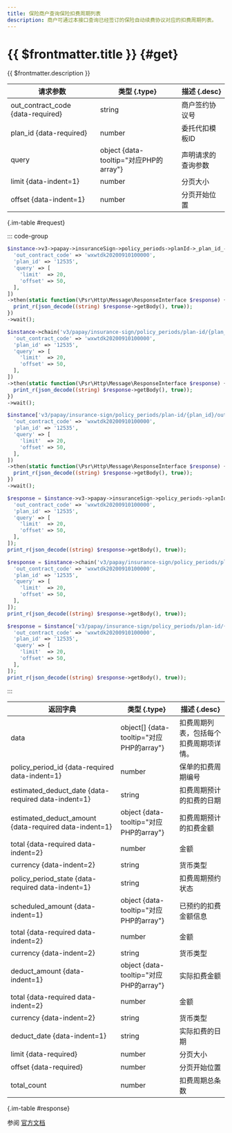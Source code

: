 ```yaml
---
title: 保险商户查询保险扣费周期列表
description: 商户可通过本接口查询已经签订的保险自动续费协议对应的扣费周期列表。
---
```


# {{ $frontmatter.title }} {#get}

{{ $frontmatter.description }}

| 请求参数 | 类型 {.type} | 描述 {.desc}
| --- | --- | ---
| out_contract_code {data-required} | string | 商户签约协议号
| plan_id {data-required} | number | 委托代扣模板ID
| query | object {data-tooltip="对应PHP的array"} | 声明请求的查询参数
| limit {data-indent=1} | number | 分页大小
| offset {data-indent=1} | number | 分页开始位置

{.im-table #request}

::: code-group

```php [异步纯链式]
$instance->v3->papay->insuranceSign->policy_periods->planId->_plan_id_->outContractCode->_out_contract_code_->getAsync([
  'out_contract_code' => 'wxwtdk20200910100000',
  'plan_id' => '12535',
  'query' => [
    'limit'  => 20,
    'offset' => 50,
  ],
])
->then(static function(\Psr\Http\Message\ResponseInterface $response) {
  print_r(json_decode((string) $response->getBody(), true));
})
->wait();
```

```php [异步声明式]
$instance->chain('v3/papay/insurance-sign/policy_periods/plan-id/{plan_id}/out-contract-code/{out_contract_code}')->getAsync([
  'out_contract_code' => 'wxwtdk20200910100000',
  'plan_id' => '12535',
  'query' => [
    'limit'  => 20,
    'offset' => 50,
  ],
])
->then(static function(\Psr\Http\Message\ResponseInterface $response) {
  print_r(json_decode((string) $response->getBody(), true));
})
->wait();
```

```php [异步属性式]
$instance['v3/papay/insurance-sign/policy_periods/plan-id/{plan_id}/out-contract-code/{out_contract_code}']->getAsync([
  'out_contract_code' => 'wxwtdk20200910100000',
  'plan_id' => '12535',
  'query' => [
    'limit'  => 20,
    'offset' => 50,
  ],
])
->then(static function(\Psr\Http\Message\ResponseInterface $response) {
  print_r(json_decode((string) $response->getBody(), true));
})
->wait();
```

```php [同步纯链式]
$response = $instance->v3->papay->insuranceSign->policy_periods->planId->_plan_id_->outContractCode->_out_contract_code_->get([
  'out_contract_code' => 'wxwtdk20200910100000',
  'plan_id' => '12535',
  'query' => [
    'limit'  => 20,
    'offset' => 50,
  ],
]);
print_r(json_decode((string) $response->getBody(), true));
```

```php [同步声明式]
$response = $instance->chain('v3/papay/insurance-sign/policy_periods/plan-id/{plan_id}/out-contract-code/{out_contract_code}')->get([
  'out_contract_code' => 'wxwtdk20200910100000',
  'plan_id' => '12535',
  'query' => [
    'limit'  => 20,
    'offset' => 50,
  ],
]);
print_r(json_decode((string) $response->getBody(), true));
```

```php [同步属性式]
$response = $instance['v3/papay/insurance-sign/policy_periods/plan-id/{plan_id}/out-contract-code/{out_contract_code}']->get([
  'out_contract_code' => 'wxwtdk20200910100000',
  'plan_id' => '12535',
  'query' => [
    'limit'  => 20,
    'offset' => 50,
  ],
]);
print_r(json_decode((string) $response->getBody(), true));
```

:::

| 返回字典 | 类型 {.type} | 描述 {.desc}
| --- | --- | ---
| data | object[] {data-tooltip="对应PHP的array"} | 扣费周期列表，包括每个扣费周期项详情。
| policy_period_id {data-required data-indent=1} | number | 保单的扣费周期编号
| estimated_deduct_date {data-required data-indent=1} | string | 扣费周期预计的扣费的日期
| estimated_deduct_amount {data-required data-indent=1} | object {data-tooltip="对应PHP的array"} | 扣费周期预计的扣费金额
| total {data-required data-indent=2} | number | 金额
| currency {data-indent=2} | string | 货币类型
| policy_period_state {data-required data-indent=1} | string | 扣费周期预约状态
| scheduled_amount {data-indent=1} | object {data-tooltip="对应PHP的array"} | 已预约的扣费金额信息
| total {data-required data-indent=2} | number | 金额
| currency {data-indent=2} | string | 货币类型
| deduct_amount {data-indent=1} | object {data-tooltip="对应PHP的array"} | 实际扣费金额
| total {data-required data-indent=2} | number | 金额
| currency {data-indent=2} | string | 货币类型
| deduct_date {data-indent=1} | string | 实际扣费的日期
| limit {data-required} | number | 分页大小
| offset {data-required} | number | 分页开始位置
| total_count | number | 扣费周期总条数

{.im-table #response}

参阅 [官方文档](https://pay.weixin.qq.com/doc/v3/merchant/4012489530)
